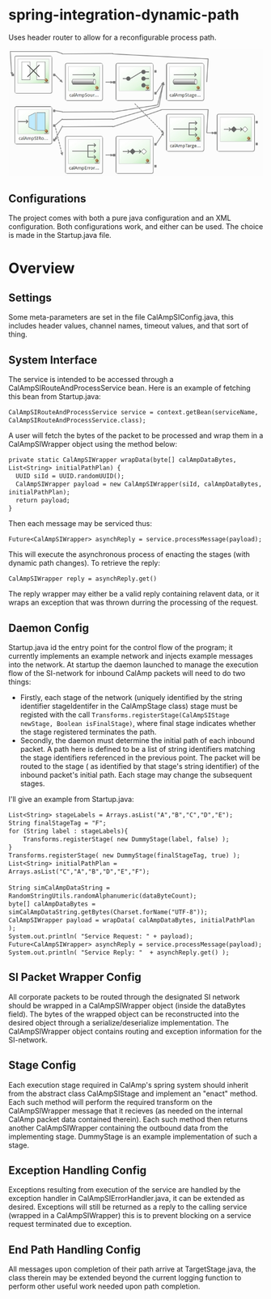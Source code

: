 # spring-integration-dynamic-path
Uses header router to allow for a reconfigurable process path. 

![alt tag](https://github.com/darkhipo/spring-integration-dynamic-path/blob/master/dynamic_route.jpg)

## Configurations

The project comes with both a pure java configuration and an XML configuration. Both configurations work, and either can be used. The choice is made in the Startup.java file. 

# Overview

## Settings 
Some meta-parameters are set in the file CalAmpSIConfig.java, this includes header values, channel names, timeout values, and that sort of thing. 

## System Interface
The service is intended to be accessed through a CalAmpSIRouteAndProcessService bean. 
Here is an example of fetching this bean from Startup.java:

```
CalAmpSIRouteAndProcessService service = context.getBean(serviceName, CalAmpSIRouteAndProcessService.class);
```

A user will fetch the bytes of the packet to be processed and wrap them in a CalAmpSIWrapper object using the method below:

```
private static CalAmpSIWrapper wrapData(byte[] calAmpDataBytes, List<String> initialPathPlan) {
  UUID siId = UUID.randomUUID();
  CalAmpSIWrapper payload = new CalAmpSIWrapper(siId, calAmpDataBytes, initialPathPlan);
  return payload;
}
```

Then each message may be serviced thus:

```
Future<CalAmpSIWrapper> asynchReply = service.processMessage(payload);
```

This will execute the asynchronous process of enacting the stages (with dynamic path changes). 
To retrieve the reply:

```
CalAmpSIWrapper reply = asynchReply.get()
```

The reply wrapper may either be a valid reply containing relavent data, or it wraps an exception that was thrown durring the processing of the request. 

## Daemon Config
Startup.java id the entry point for the control flow of the program; it currently implements an example network and injects example messages into the network. At startup the daemon launched to manage the execution flow of the SI-network for inbound CalAmp packets will need to do two things:
* Firstly, each stage of the network (uniquely identified by the string identifier stageIdentifer in the CalAmpStage class) stage must be registed with the call ```Transforms.registerStage(CalAmpSIStage newStage, Boolean isFinalStage)```, where final stage indicates whether the stage registered terminates the path. 
* Secondly, the daemon must determine the initial path of each inbound packet. A path here is defined to be a list of string identifiers matching the stage identifiers referenced in the previous point. The packet will be routed to the stage ( as identified by that stage's string identifier) of the inbound packet's initial path. Each stage may change the subsequent stages.  

I'll give an example from Startup.java:

```
List<String> stageLabels = Arrays.asList("A","B","C","D","E");
String finalStageTag = "F";
for (String label : stageLabels){
    Transforms.registerStage( new DummyStage(label, false) );
}
Transforms.registerStage( new DummyStage(finalStageTag, true) );
List<String> initialPathPlan =  Arrays.asList("C","A","B","D","E","F");

String simCalAmpDataString = RandomStringUtils.randomAlphanumeric(dataByteCount);
byte[] calAmpDataBytes = simCalAmpDataString.getBytes(Charset.forName("UTF-8"));
CalAmpSIWrapper payload = wrapData( calAmpDataBytes, initialPathPlan );
System.out.println( "Service Request: " + payload);
Future<CalAmpSIWrapper> asynchReply = service.processMessage(payload);
System.out.println( "Service Reply: "  + asynchReply.get() );
```

## SI Packet Wrapper Config
All corporate packets to be routed through the designated SI network should be wrapped in a CalAmpSIWrapper object (inside the dataBytes field). The bytes of the wrapped object can be reconstructed into the desired object through a serialize/deserialize implementation. The CalAmpSIWrapper object contains routing and exception information for the SI-network.

## Stage Config
Each execution stage required in CalAmp's spring system should inherit from the abstract class CalAmpSIStage and implement an "enact" method. Each such method will perform the required transform on the CalAmpSIWrapper message that it recieves (as needed on the internal CalAmp packet data contained therein). Each such method then returns another CalAmpSIWrapper containing the outbound data from the implementing stage. DummyStage is an example implementation of such a stage.   

## Exception Handling Config
Exceptions resulting from execution of the service are handled by the exception handler in CalAmpSIErrorHandler.java, it can be extended as desired. Exceptions will still be returned as a reply to the calling service (wrapped in a CalAmpSIWrapper) this is to prevent blocking on a service request terminated due to exception.

## End Path Handling Config
All messages upon completion of their path arrive at TargetStage.java, the class therein may be extended beyond the current logging function to perform other useful work needed upon path completion.

